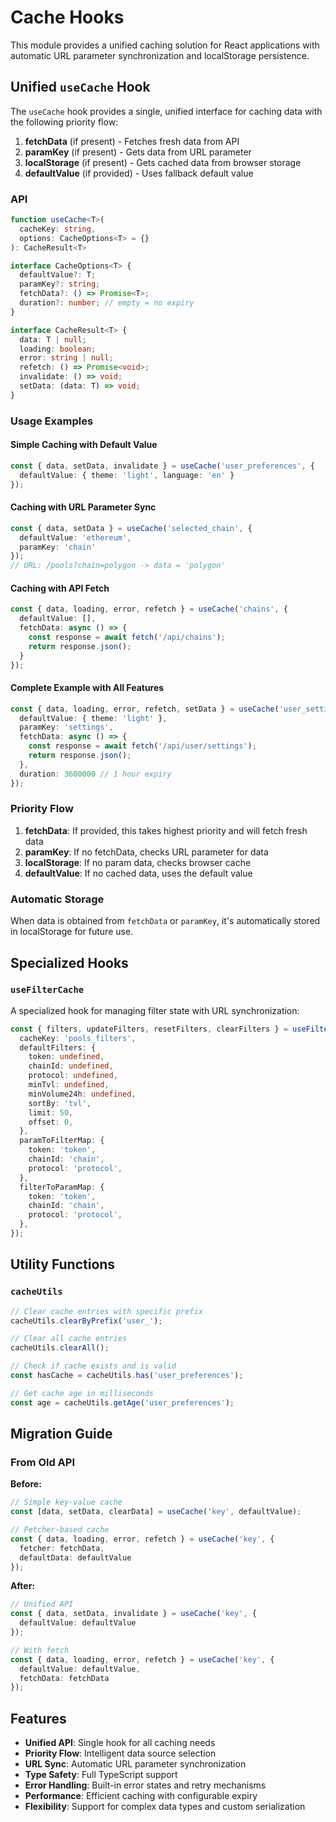 # Cache Hooks

This module provides a unified caching solution for React applications with automatic URL parameter synchronization and localStorage persistence.

## Unified `useCache` Hook

The `useCache` hook provides a single, unified interface for caching data with the following priority flow:

1. **fetchData** (if present) - Fetches fresh data from API
2. **paramKey** (if present) - Gets data from URL parameter
3. **localStorage** (if present) - Gets cached data from browser storage
4. **defaultValue** (if provided) - Uses fallback default value

### API

```typescript
function useCache<T>(
  cacheKey: string,
  options: CacheOptions<T> = {}
): CacheResult<T>

interface CacheOptions<T> {
  defaultValue?: T;
  paramKey?: string;
  fetchData?: () => Promise<T>;
  duration?: number; // empty = no expiry
}

interface CacheResult<T> {
  data: T | null;
  loading: boolean;
  error: string | null;
  refetch: () => Promise<void>;
  invalidate: () => void;
  setData: (data: T) => void;
}
```

### Usage Examples

#### Simple Caching with Default Value
```typescript
const { data, setData, invalidate } = useCache('user_preferences', {
  defaultValue: { theme: 'light', language: 'en' }
});
```

#### Caching with URL Parameter Sync
```typescript
const { data, setData } = useCache('selected_chain', {
  defaultValue: 'ethereum',
  paramKey: 'chain'
});
// URL: /pools?chain=polygon -> data = 'polygon'
```

#### Caching with API Fetch
```typescript
const { data, loading, error, refetch } = useCache('chains', {
  defaultValue: [],
  fetchData: async () => {
    const response = await fetch('/api/chains');
    return response.json();
  }
});
```

#### Complete Example with All Features
```typescript
const { data, loading, error, refetch, setData } = useCache('user_settings', {
  defaultValue: { theme: 'light' },
  paramKey: 'settings',
  fetchData: async () => {
    const response = await fetch('/api/user/settings');
    return response.json();
  },
  duration: 3600000 // 1 hour expiry
});
```

### Priority Flow

1. **fetchData**: If provided, this takes highest priority and will fetch fresh data
2. **paramKey**: If no fetchData, checks URL parameter for data
3. **localStorage**: If no param data, checks browser cache
4. **defaultValue**: If no cached data, uses the default value

### Automatic Storage

When data is obtained from `fetchData` or `paramKey`, it's automatically stored in localStorage for future use.

## Specialized Hooks

### `useFilterCache`

A specialized hook for managing filter state with URL synchronization:

```typescript
const { filters, updateFilters, resetFilters, clearFilters } = useFilterCache({
  cacheKey: 'pools_filters',
  defaultFilters: {
    token: undefined,
    chainId: undefined,
    protocol: undefined,
    minTvl: undefined,
    minVolume24h: undefined,
    sortBy: 'tvl',
    limit: 50,
    offset: 0,
  },
  paramToFilterMap: {
    token: 'token',
    chainId: 'chain',
    protocol: 'protocol',
  },
  filterToParamMap: {
    token: 'token',
    chainId: 'chain',
    protocol: 'protocol',
  },
});
```

## Utility Functions

### `cacheUtils`

```typescript
// Clear cache entries with specific prefix
cacheUtils.clearByPrefix('user_');

// Clear all cache entries
cacheUtils.clearAll();

// Check if cache exists and is valid
const hasCache = cacheUtils.has('user_preferences');

// Get cache age in milliseconds
const age = cacheUtils.getAge('user_preferences');
```

## Migration Guide

### From Old API

**Before:**
```typescript
// Simple key-value cache
const [data, setData, clearData] = useCache('key', defaultValue);

// Fetcher-based cache
const { data, loading, error, refetch } = useCache('key', {
  fetcher: fetchData,
  defaultData: defaultValue
});
```

**After:**
```typescript
// Unified API
const { data, setData, invalidate } = useCache('key', {
  defaultValue: defaultValue
});

// With fetch
const { data, loading, error, refetch } = useCache('key', {
  defaultValue: defaultValue,
  fetchData: fetchData
});
```

## Features

- **Unified API**: Single hook for all caching needs
- **Priority Flow**: Intelligent data source selection
- **URL Sync**: Automatic URL parameter synchronization
- **Type Safety**: Full TypeScript support
- **Error Handling**: Built-in error states and retry mechanisms
- **Performance**: Efficient caching with configurable expiry
- **Flexibility**: Support for complex data types and custom serialization
